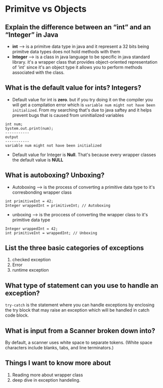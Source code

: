 # Primitve vs Objects

## Explain the difference between an “int” and an “Integer” in Java


- **int** --> is a primitve data type in java and it represent a 32 bits being primitve data types does not hold methods with them
- **Integer** --> is a class in java language to be specific in java standard library.
 it's a wrapper class that provides object-oriented representation of 'int' since it's an object type it allows you to perform methods associated with the class.

## What is the default value for ints? Integers?

- Default value for int is **zero**. but if you try doing it on the compiler you will get a compilation error which is `variable num might not have been initialized`. From my searching that's due to java saftey and it helps prevent bugs that is caused from uninitialized variables

```
int num;
System.out.print(num);
-----------
output
-----------
variable num might not have been initialized
```

- Default value for Integer is **Null**. That's because every wrapper classes
the default value is **NULL**


## What is autoboxing? Unboxing?

- Autoboxing --> is the process of converting a primitive data type to it's corresbonding wrapper class 

```
int primitiveInt = 42;
Integer wrappedInt = primitiveInt; // Autoboxing
```

- unboxing --> is the proccess of converting the wrapper class to it's primitive data type

```
Integer wrappedInt = 42;
int primitiveInt = wrappedInt; // Unboxing
```

## List the three basic categories of exceptions

1. checked exception
2. Error
3. runtime exception

## What type of statement can you use to handle an exception?

`try-catch` is the statement where you can handle exceptions by enclosing the try block that may raise an exception which will be handled in catch code block.

## What is input from a Scanner broken down into?

By default, a scanner uses white space to separate tokens. (White space characters include blanks, tabs, and line terminators.)


## Things I want to know more about
 1. Reading more about wrapper class
 2. deep dive in exception handeling.